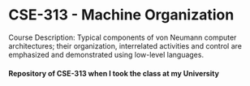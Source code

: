 # CSE-313 - Machine Organization
Course Description: Typical components of von Neumann computer architectures; their organization, interrelated activities and control are emphasized and demonstrated using low-level languages.

#### Repository of CSE-313 when I took the class at my University
